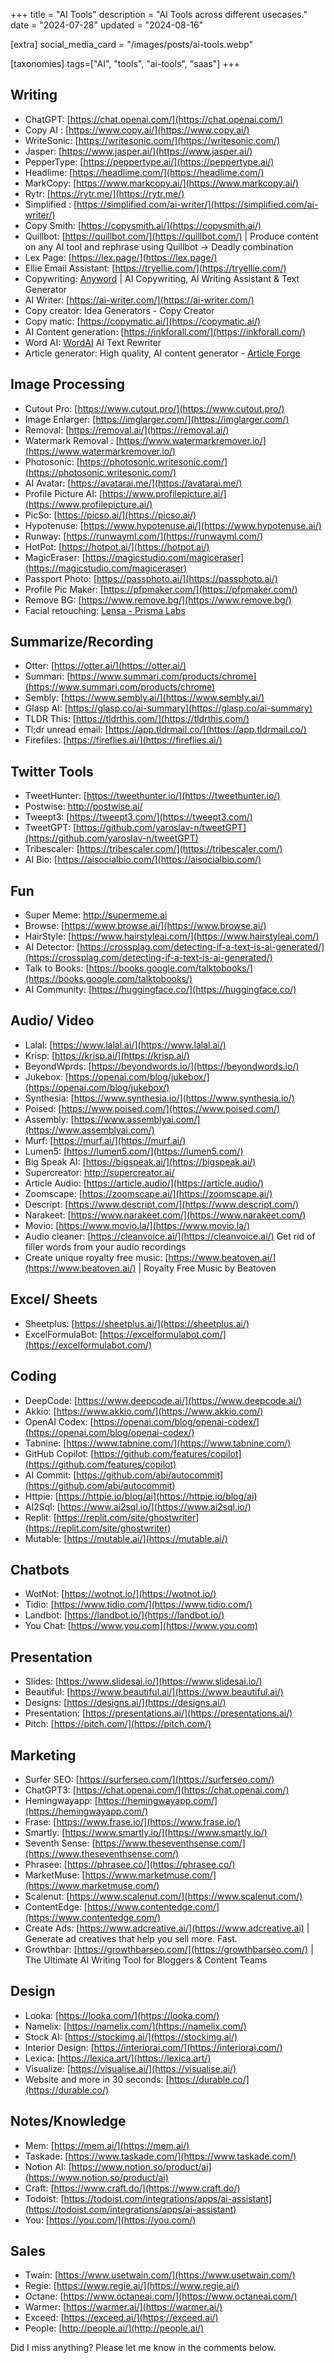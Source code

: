 +++
title = "AI Tools"
description = "AI Tools across different usecases."
date = "2024-07-28"
updated = "2024-08-16"

[extra]
social_media_card = "/images/posts/ai-tools.webp"

[taxonomies]
tags=["AI", "tools", "ai-tools", "saas"]
+++

## Writing

- ChatGPT: [https://chat.openai.com/](https://chat.openai.com/)
- Copy AI : [https://www.copy.ai/](https://www.copy.ai/)
- WriteSonic: [https://writesonic.com/](https://writesonic.com/)
- Jasper: [https://www.jasper.ai/](https://www.jasper.ai/)
- PepperType: [https://peppertype.ai/](https://peppertype.ai/)
- Headlime: [https://headlime.com/](https://headlime.com/)
- MarkCopy: [https://www.markcopy.ai/](https://www.markcopy.ai/)
- Rytr: [https://rytr.me/](https://rytr.me/)
- Simplified : [https://simplified.com/ai-writer/](https://simplified.com/ai-writer/)
- Copy Smith: [https://copysmith.ai/](https://copysmith.ai/)
- Quillbot: [https://quillbot.com/](https://quillbot.com/) | Produce content on any AI tool and rephrase using Quillbot → Deadly combination
- Lex Page: [https://lex.page/](https://lex.page/)
- Ellie Email Assistant: [https://tryellie.com/](https://tryellie.com/)
- Copywriting: [Anyword](https://anyword.com) | AI Copywriting, AI Writing Assistant & Text Generator
- AI Writer: [https://ai-writer.com/](https://ai-writer.com/)
- Copy creator: Idea Generators - Copy Creator
- Copy matic: [https://copymatic.ai/](https://copymatic.ai/)
- AI Content generation: [https://inkforall.com/](https://inkforall.com/)
- Word AI: [WordAI](https://www.word.ai) AI Text Rewriter
- Article generator: High quality, AI content generator - [Article Forge](https://www.articleforge.com/)

## Image Processing

- Cutout Pro: [https://www.cutout.pro/](https://www.cutout.pro/)
- Image Enlarger: [https://imglarger.com/](https://imglarger.com/)
- Removal: [https://removal.ai/](https://removal.ai/)
- Watermark Removal : [https://www.watermarkremover.io/](https://www.watermarkremover.io/)
- Photosonic: [https://photosonic.writesonic.com/](https://photosonic.writesonic.com/)
- AI Avatar: [https://avatarai.me/](https://avatarai.me/)
- Profile Picture AI: [https://www.profilepicture.ai/](https://www.profilepicture.ai/)
- PicSo: [https://picso.ai/](https://picso.ai/)
- Hypotenuse: [https://www.hypotenuse.ai/](https://www.hypotenuse.ai/)
- Runway: [https://runwayml.com/](https://runwayml.com/)
- HotPot: [https://hotpot.ai/](https://hotpot.ai/)
- MagicEraser: [https://magicstudio.com/magiceraser](https://magicstudio.com/magiceraser)
- Passport Photo: [https://passphoto.ai/](https://passphoto.ai/)
- Profile Pic Maker: [https://pfpmaker.com/](https://pfpmaker.com/)
- Remove BG: [https://www.remove.bg/](https://www.remove.bg/)
- Facial retouching: [Lensa - Prisma Labs](https://prisma-ai.com/lensa)

## Summarize/Recording

- Otter: [https://otter.ai/](https://otter.ai/)
- Summari: [https://www.summari.com/products/chrome](https://www.summari.com/products/chrome)
- Sembly: [https://www.sembly.ai/](https://www.sembly.ai/)
- Glasp AI: [https://glasp.co/ai-summary](https://glasp.co/ai-summary)
- TLDR This: [https://tldrthis.com/](https://tldrthis.com/)
- Tl;dr unread email: [https://app.tldrmail.co/](https://app.tldrmail.co/)
- Firefiles: [https://fireflies.ai/](https://fireflies.ai/)

## Twitter Tools

- TweetHunter: [https://tweethunter.io/](https://tweethunter.io/)
- Postwise: http://postwise.ai/
- Tweept3: [https://tweept3.com/](https://tweept3.com/)
- TweetGPT: [https://github.com/yaroslav-n/tweetGPT](https://github.com/yaroslav-n/tweetGPT)
- Tribescaler: [https://tribescaler.com/](https://tribescaler.com/)
- AI Bio: [https://aisocialbio.com/](https://aisocialbio.com/)

## Fun

- Super Meme: http://supermeme.ai
- Browse: [https://www.browse.ai/](https://www.browse.ai/)
- HairStyle: [https://www.hairstyleai.com/](https://www.hairstyleai.com/)
- AI Detector: [https://crossplag.com/detecting-if-a-text-is-ai-generated/](https://crossplag.com/detecting-if-a-text-is-ai-generated/)
- Talk to Books: [https://books.google.com/talktobooks/](https://books.google.com/talktobooks/)
- AI Community: [https://huggingface.co/](https://huggingface.co/)

## Audio/ Video

- Lalal: [https://www.lalal.ai/](https://www.lalal.ai/)
- Krisp: [https://krisp.ai/](https://krisp.ai/)
- BeyondWprds: [https://beyondwords.io/](https://beyondwords.io/)
- Jukebox: [https://openai.com/blog/jukebox/](https://openai.com/blog/jukebox/)
- Synthesia: [https://www.synthesia.io/](https://www.synthesia.io/)
- Poised: [https://www.poised.com/](https://www.poised.com/)
- Assembly: [https://www.assemblyai.com/](https://www.assemblyai.com/)
- Murf: [https://murf.ai/](https://murf.ai/)
- Lumen5: [https://lumen5.com/](https://lumen5.com/)
- Big Speak AI: [https://bigspeak.ai/](https://bigspeak.ai/)
- Supercreator: http://supercreator.ai/
- Article Audio: [https://article.audio/](https://article.audio/)
- Zoomscape: [https://zoomscape.ai/](https://zoomscape.ai/)
- Descript: [https://www.descript.com/](https://www.descript.com/)
- Narakeet: [https://www.narakeet.com/](https://www.narakeet.com/)
- Movio: [https://www.movio.la/](https://www.movio.la/)
- Audio cleaner: [https://cleanvoice.ai/](https://cleanvoice.ai/) Get rid of filler words from your audio recordings
- Create unique royalty free music: [https://www.beatoven.ai/](https://www.beatoven.ai/) | Royalty Free Music by Beatoven

## Excel/ Sheets

- Sheetplus: [https://sheetplus.ai/](https://sheetplus.ai/)
- ExcelFormulaBot: [https://excelformulabot.com/](https://excelformulabot.com/)

## Coding

- DeepCode: [https://www.deepcode.ai/](https://www.deepcode.ai/)
- Akkio: [https://www.akkio.com/](https://www.akkio.com/)
- OpenAI Codex: [https://openai.com/blog/openai-codex/](https://openai.com/blog/openai-codex/)
- Tabnine: [https://www.tabnine.com/](https://www.tabnine.com/)
- GitHub Copilot: [https://github.com/features/copilot](https://github.com/features/copilot)
- AI Commit: [https://github.com/abi/autocommit](https://github.com/abi/autocommit)
- Httpie: [https://httpie.io/blog/ai](https://httpie.io/blog/ai)
- AI2Sql: [https://www.ai2sql.io/](https://www.ai2sql.io/)
- Replit: [https://replit.com/site/ghostwriter](https://replit.com/site/ghostwriter)
- Mutable: [https://mutable.ai/](https://mutable.ai/)

## Chatbots

- WotNot: [https://wotnot.io/](https://wotnot.io/)
- Tidio: [https://www.tidio.com/](https://www.tidio.com/)
- Landbot: [https://landbot.io/](https://landbot.io/)
- You Chat: [https://www.you.com](https://www.you.com)

## Presentation

- Slides: [https://www.slidesai.io/](https://www.slidesai.io/)
- Beautiful: [https://www.beautiful.ai/](https://www.beautiful.ai/)
- Designs: [https://designs.ai/](https://designs.ai/)
- Presentation: [https://presentations.ai/](https://presentations.ai/)
- Pitch: [https://pitch.com/](https://pitch.com/)

## Marketing

- Surfer SEO: [https://surferseo.com/](https://surferseo.com/)
- ChatGPT3: [https://chat.openai.com/](https://chat.openai.com/)
- Hemingwayapp: [https://hemingwayapp.com/](https://hemingwayapp.com/)
- Frase: [https://www.frase.io/](https://www.frase.io/)
- Smartly: [https://www.smartly.io/](https://www.smartly.io/)
- Seventh Sense: [https://www.theseventhsense.com/](https://www.theseventhsense.com/)
- Phrasee: [https://phrasee.co/](https://phrasee.co/)
- MarketMuse: [https://www.marketmuse.com/](https://www.marketmuse.com/)
- Scalenut: [https://www.scalenut.com/](https://www.scalenut.com/)
- ContentEdge: [https://www.contentedge.com/](https://www.contentedge.com/)
- Create Ads: [https://www.adcreative.ai/](https://www.adcreative.ai) | Generate ad creatives that help you sell more. Fast.
- Growthbar: [https://growthbarseo.com/](https://growthbarseo.com/) | The Ultimate AI Writing Tool for Bloggers & Content Teams

## Design

- Looka: [https://looka.com/](https://looka.com/)
- Namelix: [https://namelix.com/](https://namelix.com/)
- Stock AI: [https://stockimg.ai/](https://stockimg.ai/)
- Interior Design: [https://interiorai.com/](https://interiorai.com/)
- Lexica: [https://lexica.art/](https://lexica.art/)
- Visualize: [https://visualise.ai/](https://visualise.ai/)
- Website and more in 30 seconds: [https://durable.co/](https://durable.co/)

## Notes/Knowledge

- Mem: [https://mem.ai/](https://mem.ai/)
- Taskade: [https://www.taskade.com/](https://www.taskade.com/)
- Notion AI: [https://www.notion.so/product/ai](https://www.notion.so/product/ai)
- Craft: [https://www.craft.do/](https://www.craft.do/)
- Todoist: [https://todoist.com/integrations/apps/ai-assistant](https://todoist.com/integrations/apps/ai-assistant)
- You: [https://you.com/](https://you.com/)

## Sales

- Twain: [https://www.usetwain.com/](https://www.usetwain.com/)
- Regie: [https://www.regie.ai/](https://www.regie.ai/)
- Octane: [https://www.octaneai.com/](https://www.octaneai.com/)
- Warmer: [https://warmer.ai/](https://warmer.ai/)
- Exceed: [https://exceed.ai/](https://exceed.ai/)
- People: [http://people.ai/](http://people.ai/)

Did I miss anything? Please let me know in the comments below.
